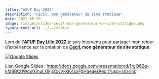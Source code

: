 ```yaml
---
title: "AFUP Day 2022"
description: "Cecil, mon générateur de site statique"
date: 2022-05-20
image: /images/slides-cecil-mon-generateur-de-site-statique.png
typora-root-url: ../../static
---
```


Lors de l’**[AFUP Day Lille 2022](https://event.afup.org/afup-day-2022/)** je suis intervenu pour partager mon retour d’expérience sur la création de **[Cecil](https://cecil.app), mon générateur de site statique**.

<!--break-->

[![Google Slides](/images/slides-cecil-mon-generateur-de-site-statique.png)](https://docs.google.com/presentation/d/1rgO62g-kM8BCl1WcwXmul_OkjLQKVkkK4sxFpHqeaeU/edit?usp=sharing)

Lien Google Slides : <https://docs.google.com/presentation/d/1rgO62g-kM8BCl1WcwXmul_OkjLQKVkkK4sxFpHqeaeU/edit?usp=sharing>
